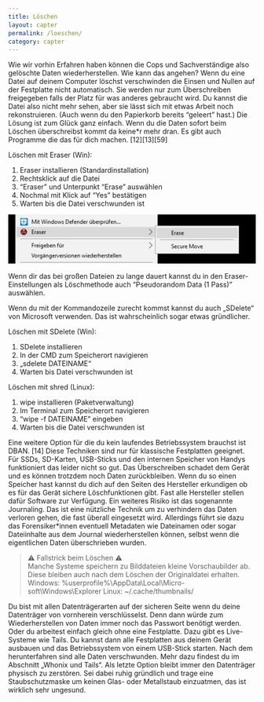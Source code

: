```yaml
---
title: Löschen
layout: capter
permalink: /loeschen/
category: capter
---
```

Wie wir vorhin Erfahren haben können die Cops und Sachverständige also gelöschte Daten wiederherstellen.
Wie kann das angehen?
Wenn du eine Datei auf deinem Computer löschst verschwinden die Einsen und Nullen auf der Festplatte nicht automatisch. Sie werden nur zum Überschreiben freigegeben falls der Platz für was anderes gebraucht wird. Du kannst die Datei also nicht mehr sehen, aber sie lässt sich mit etwas Arbeit noch rekonstruieren. (Auch wenn du den Papierkorb bereits “geleert” hast.)
Die Lösung ist zum Glück ganz einfach. Wenn du die Daten sofort beim Löschen überschreibst kommt da keine*r mehr dran. Es gibt auch Programme die das für dich machen. [12][13][59]

Löschen mit Eraser (Win):
1. Eraser installieren (Standardinstallation)
2. Rechtsklick auf die Datei
3. “Eraser” und Unterpunkt “Erase” auswählen
4. Nochmal mit Klick auf “Yes” bestätigen
5. Warten bis die Datei verschwunden ist

![](/assets/posts/loeschen.jpg)

Wenn dir das bei großen Dateien zu lange dauert kannst du in den Eraser-Einstellungen als Löschmethode auch “Pseudorandom Data (1 Pass)” auswählen.

Wenn du mit der Kommandozeile zurecht kommst kannst du auch „SDelete“ von Microsoft verwenden. Das ist wahrscheinlich sogar etwas gründlicher.

Löschen mit SDelete (Win):
1. SDelete installieren
2. In der CMD zum Speicherort navigieren
3. „sdelete DATEINAME“
4. Warten bis Datei verschwunden ist

Löschen mit shred (Linux):
1. wipe installieren (Paketverwaltung)
2. Im Terminal zum Speicherort navigieren
3. “wipe -f DATEINAME” eingeben
4. Warten bis die Datei verschwunden ist

Eine weitere Option für die du kein laufendes Betriebssystem brauchst ist DBAN. [14]
Diese Techniken sind nur für klassische Festplatten geeignet. Für SSDs, SD-Karten, USB-Sticks und den internen Speicher von Handys funktioniert das leider nicht so gut. Das Überschreiben schadet dem Gerät und es können trotzdem noch Daten zurückbleiben. Wenn du so einen Speicher hast kannst du dich auf den Seiten des Hersteller erkundigen ob es für das Gerät sichere Löschfunktionen gibt. Fast alle Hersteller stellen dafür Software zur Verfügung.
Ein weiteres Risiko ist das sogenannte Journaling. Das ist eine nützliche Technik um zu verhindern das Daten verloren gehen, die fast überall eingesetzt wird. Allerdings führt sie dazu das Forensiker*innen eventuell Metadaten wie Dateinamen oder sogar Dateiinhalte aus dem Journal wiederherstellen können, selbst wenn die eigentlichen Daten überschrieben wurden.

> ⚠ Fallstrick beim Löschen ⚠ <br>
> Manche Systeme speichern zu Bilddateien kleine
> Vorschaubilder ab. Diese bleiben auch nach dem
> Löschen der Originaldatei erhalten.
> Windows: %userprofile%\AppData\Local\Micro-
> soft\Windows\Explorer
> Linux: ~/.cache/thumbnails/

Du bist mit allen Datenträgerarten auf der sicheren Seite wenn du deine Datenträger von vornherein verschlüsselst. Denn dann würde zum Wiederherstellen von Daten immer noch das Passwort benötigt werden.
Oder du arbeitest einfach gleich ohne eine Festplatte.
Dazu gibt es Live-Systeme wie Tails. Du kannst dann alle Festplatten aus deinem Gerät ausbauen und das Betriebssystem von einem USB-Stick starten. Nach dem herunterfahren sind alle Daten verschwunden. Mehr dazu findest du im Abschnitt „Whonix und Tails“.
Als letzte Option bleibt immer den Datenträger physisch zu zerstören. Sei dabei ruhig gründlich und trage eine Staubschutzmaske um keinen Glas- oder Metallstaub einzuatmen, das ist wirklich sehr ungesund.